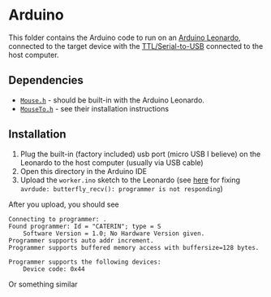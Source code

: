 # Arduino

This folder contains the Arduino code to run on an [Arduino Leonardo](https://docs.arduino.cc/hardware/leonardo), connected to the target device with the [TTL/Serial-to-USB](https://www.amazon.com/dp/B07BBPX8B8) connected to the host computer.

## Dependencies

- [`Mouse.h`](https://www.arduino.cc/reference/en/language/functions/usb/mouse/) - should be built-in with the Arduino Leonardo.
- [`MouseTo.h`](https://github.com/per1234/MouseTo) - see their installation instructions

## Installation

1. Plug the built-in (factory included) usb port (micro USB I believe) on the Leonardo to the host computer (usually via USB cable)
2. Open this directory in the Arduino IDE
3. Upload the `worker.ino` sketch to the Leonardo (see [here](https://stackoverflow.com/a/50006773/15396573) for fixing `avrdude: butterfly_recv(): programmer is not responding`)

After you upload, you should see

```
Connecting to programmer: .
Found programmer: Id = "CATERIN"; type = S
    Software Version = 1.0; No Hardware Version given.
Programmer supports auto addr increment.
Programmer supports buffered memory access with buffersize=128 bytes.

Programmer supports the following devices:
    Device code: 0x44
```

Or something similar
